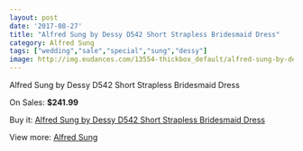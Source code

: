```yaml
---
layout: post
date: '2017-08-27'
title: "Alfred Sung by Dessy D542 Short Strapless Bridesmaid Dress"
category: Alfred Sung
tags: ["wedding","sale","special","sung","dessy"]
image: http://img.eudances.com/13554-thickbox_default/alfred-sung-by-dessy-d542-short-strapless-bridesmaid-dress.jpg
---
```

Alfred Sung by Dessy D542 Short Strapless Bridesmaid Dress

On Sales: **$241.99**
<a href="https://www.eudances.com/en/alfred-sung/4087-alfred-sung-by-dessy-d542-short-strapless-bridesmaid-dress.html"><amp-img layout="responsive" width="600" height="600" src="//img.eudances.com/13554-thickbox_default/alfred-sung-by-dessy-d542-short-strapless-bridesmaid-dress.jpg" alt="Alfred Sung by Dessy D542 Short Strapless Bridesmaid Dress 0" /></a>
<a href="https://www.eudances.com/en/alfred-sung/4087-alfred-sung-by-dessy-d542-short-strapless-bridesmaid-dress.html"><amp-img layout="responsive" width="600" height="600" src="//img.eudances.com/13557-thickbox_default/alfred-sung-by-dessy-d542-short-strapless-bridesmaid-dress.jpg" alt="Alfred Sung by Dessy D542 Short Strapless Bridesmaid Dress 1" /></a>
<a href="https://www.eudances.com/en/alfred-sung/4087-alfred-sung-by-dessy-d542-short-strapless-bridesmaid-dress.html"><amp-img layout="responsive" width="600" height="600" src="//img.eudances.com/13556-thickbox_default/alfred-sung-by-dessy-d542-short-strapless-bridesmaid-dress.jpg" alt="Alfred Sung by Dessy D542 Short Strapless Bridesmaid Dress 2" /></a>
<a href="https://www.eudances.com/en/alfred-sung/4087-alfred-sung-by-dessy-d542-short-strapless-bridesmaid-dress.html"><amp-img layout="responsive" width="600" height="600" src="//img.eudances.com/13555-thickbox_default/alfred-sung-by-dessy-d542-short-strapless-bridesmaid-dress.jpg" alt="Alfred Sung by Dessy D542 Short Strapless Bridesmaid Dress 3" /></a>

Buy it: [Alfred Sung by Dessy D542 Short Strapless Bridesmaid Dress](https://www.eudances.com/en/alfred-sung/4087-alfred-sung-by-dessy-d542-short-strapless-bridesmaid-dress.html "Alfred Sung by Dessy D542 Short Strapless Bridesmaid Dress")

View more: [Alfred Sung](https://www.eudances.com/en/52-alfred-sung "Alfred Sung")